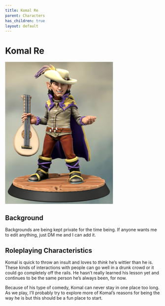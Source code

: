```yaml
---
title: Komal Re
parent: Characters
has_children: true
layout: default
---
```


# Komal Re

<img src="komalRe.png" width="350px" />

## Background
Backgrounds are being kept private for the time being. If anyone wants me to edit anything, just DM me and I can add it.

## Roleplaying Characteristics
Komal is quick to throw an insult and loves to *think* he’s wittier than he is. These kinds of interactions with people can go well in a drunk crowd or it could go completely off the rails. He hasn’t really learned his lesson yet and continues to be the same person he’s always been, for now.

Because of his type of comedy, Komal can never stay in one place too long. As we play, I’ll probably try to explore more of Komal’s reasons for being the way he is but this should be a fun place to start.

